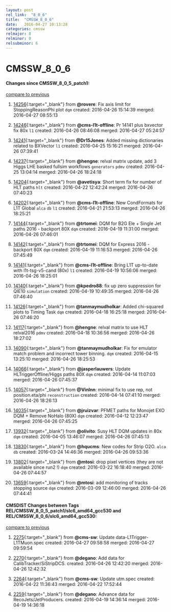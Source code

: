 ```yaml
---
layout: post
rel_link:  "8_0_6"
title:  "CMSSW_8_0_6"
date:   2016-04-27 10:13:28
categories: cmssw
relmajor: 8
relminor: 0
relsubminor: 6
---
```


# CMSSW_8_0_6
#### Changes since CMSSW_8_0_5_patch1:

[compare to previous](https://github.com/cms-sw/cmssw/compare/CMSSW_8_0_5_patch1...CMSSW_8_0_6)



1. [14256](http://github.com/cms-sw/cmssw/pull/14256){:target="_blank"}  from **@rovere**: Fix axis limit for StoppingReasonPhi plot `dqm`  created: 2016-04-26 15:14:39 merged: 2016-04-27 08:55:13

2. [14246](http://github.com/cms-sw/cmssw/pull/14246){:target="_blank"}  from **@cms-l1t-offline**: Pr 14141 plus bxvector fix 80x `l1`  created: 2016-04-26 08:46:08 merged: 2016-04-27 05:24:57

3. [14241](http://github.com/cms-sw/cmssw/pull/14241){:target="_blank"}  from **@Dr15Jones**: Added missing dictionaries related to BXVector `l1`  created: 2016-04-25 15:16:21 merged: 2016-04-26 07:39:41

4. [14237](http://github.com/cms-sw/cmssw/pull/14237){:target="_blank"}  from **@hengne**: relval matrix update, add 3 Higgs LHE basked fullsim workflows `generators`  `pdmv`  created: 2016-04-25 13:04:14 merged: 2016-04-26 18:24:18

5. [14204](http://github.com/cms-sw/cmssw/pull/14204){:target="_blank"}  from **@avetisya**: Short term fix for number of HLT paths `hlt`  created: 2016-04-22 12:42:24 merged: 2016-04-26 07:40:23

6. [14202](http://github.com/cms-sw/cmssw/pull/14202){:target="_blank"}  from **@cms-l1t-offline**: New CondFormats for L1T Global `alca`  `db`  `l1`  created: 2016-04-21 21:53:13 merged: 2016-04-26 18:25:21

7. [14144](http://github.com/cms-sw/cmssw/pull/14144){:target="_blank"}  from **@trtomei**: DQM for B2G Ele + Single Jet paths 2016 - backport 80X `dqm`  created: 2016-04-19 11:31:00 merged: 2016-04-26 07:46:01

8. [14142](http://github.com/cms-sw/cmssw/pull/14142){:target="_blank"}  from **@trtomei**: DQM for Express 2016 - backport 80X `dqm`  created: 2016-04-19 11:16:53 merged: 2016-04-26 07:45:49

9. [14141](http://github.com/cms-sw/cmssw/pull/14141){:target="_blank"}  from **@cms-l1t-offline**: Bring L1T up-to-date with l1t-tsg-v5-cand (80x) `l1`  created: 2016-04-19 10:56:06 merged: 2016-04-26 18:25:01

10. [14140](http://github.com/cms-sw/cmssw/pull/14140){:target="_blank"}  from **@kpedro88**: fix up zero suppression for QIE10 `simulation`  created: 2016-04-19 10:49:35 merged: 2016-04-26 07:46:40

11. [14126](http://github.com/cms-sw/cmssw/pull/14126){:target="_blank"}  from **@tanmaymudholkar**: Added chi-squared plots to Timing Task `dqm`  created: 2016-04-18 16:25:18 merged: 2016-04-26 07:46:20

12. [14117](http://github.com/cms-sw/cmssw/pull/14117){:target="_blank"}  from **@hengne**: relval matrix to use HLT relval2016  `pdmv`  created: 2016-04-18 10:36:56 merged: 2016-04-26 18:27:02

13. [14090](http://github.com/cms-sw/cmssw/pull/14090){:target="_blank"}  from **@tanmaymudholkar**: Fix for emulator match problem and incorrect tower binning. `dqm`  created: 2016-04-15 13:25:10 merged: 2016-04-26 18:25:53

14. [14066](http://github.com/cms-sw/cmssw/pull/14066){:target="_blank"}  from **@jasperlauwers**: Update HLTriggerOffline/Higgs paths 80X `dqm`  created: 2016-04-14 11:07:03 merged: 2016-04-26 07:45:37

15. [14057](http://github.com/cms-sw/cmssw/pull/14057){:target="_blank"}  from **@VinInn**: minimal fix to use rep, not position.eta/phi `reconstruction`  created: 2016-04-14 07:41:10 merged: 2016-04-26 18:26:13

16. [14035](http://github.com/cms-sw/cmssw/pull/14035){:target="_blank"}  from **@jruizvar**: PFMET paths for Monojet EXO DQM + Remove NoHalo (80X) `dqm`  created: 2016-04-12 12:23:47 merged: 2016-04-26 07:45:25

17. [13932](http://github.com/cms-sw/cmssw/pull/13932){:target="_blank"}  from **@olivito**: Susy HLT DQM updates in 80x `dqm`  created: 2016-04-05 13:46:07 merged: 2016-04-26 07:45:13

18. [13830](http://github.com/cms-sw/cmssw/pull/13830){:target="_blank"}  from **@hqucms**: New codes for Strip O2O. `alca`  `db`  created: 2016-03-24 14:46:36 merged: 2016-04-26 09:53:36

19. [13802](http://github.com/cms-sw/cmssw/pull/13802){:target="_blank"}  from **@mtosi**: drop pixel vertices (they are not available since run2 !) `dqm`  created: 2016-03-22 16:18:40 merged: 2016-04-26 07:44:57

20. [13659](http://github.com/cms-sw/cmssw/pull/13659){:target="_blank"}  from **@mtosi**: add monitoring of tracks stopping source `dqm`  created: 2016-03-09 12:46:00 merged: 2016-04-26 07:44:41

#### CMSDIST Changes between Tags REL/CMSSW_8_0_5_patch1/slc6_amd64_gcc530 and REL/CMSSW_8_0_6/slc6_amd64_gcc530:

[compare to previous](https://github.com/cms-sw/cmsdist/compare/REL/CMSSW_8_0_5_patch1/slc6_amd64_gcc530...REL/CMSSW_8_0_6/slc6_amd64_gcc530)



1. [2275](http://github.com/cms-sw/cmsdist/pull/2275){:target="_blank"}  from **@cms-sw**: Update data-L1Trigger-L1TMuon.spec created: 2016-04-27 09:58:58 merged: 2016-04-27 09:59:54

2. [2270](http://github.com/cms-sw/cmsdist/pull/2270){:target="_blank"}  from **@degano**: Add data for CalibTracker/SiStripDCS. created: 2016-04-26 12:42:20 merged: 2016-04-26 12:42:32

3. [2264](http://github.com/cms-sw/cmsdist/pull/2264){:target="_blank"}  from **@cms-sw**: Update utm.spec created: 2016-04-22 11:36:43 merged: 2016-04-22 17:52:44

4. [2259](http://github.com/cms-sw/cmsdist/pull/2259){:target="_blank"}  from **@degano**: Advance data for RecoJets/JetProducers. created: 2016-04-19 14:36:14 merged: 2016-04-19 14:36:18

